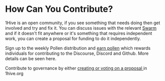 # How Can You Contribute?

1Hive is an open community, if you see something that needs doing then get involved and try and fix it. You can discuss issues with the relevant [Swarm](../../community/swarms/) and if it doesn't fit anywhere or it's something that requires independent work, you can create a proposal for funding to do it independently.

Sign up to the weekly Pollen distribution and [earn pollen](earn-pollen.md) which rewards individuals for contributing to the Discourse, Discord and Github. More details can be seen here.

Contribute to governance by either [creating or voting on a proposal ](../../projects/honey-pot/conviction-voting.md)in 1hive.org

